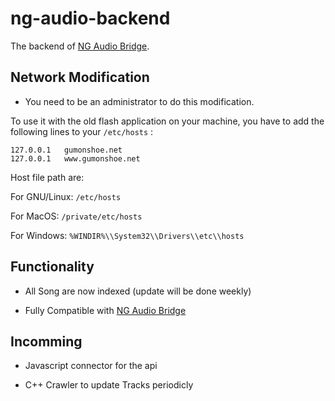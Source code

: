 # ng-audio-backend
The backend of [NG Audio Bridge](https://www.newgrounds.com/portal/view/553053).

## Network Modification

* You need to be an administrator to do this modification.

To use it with the old flash application on your machine, you have to add the following lines to your `/etc/hosts` :
```
127.0.0.1	gumonshoe.net
127.0.0.1	www.gumonshoe.net
```

Host file path are:

For GNU/Linux: `/etc/hosts`

For MacOS: `/private/etc/hosts`

For Windows: `%WINDIR%\\System32\\Drivers\\etc\\hosts`

## Functionality

* All Song are now indexed (update will be done weekly)

* Fully Compatible with [NG Audio Bridge](https://www.newgrounds.com/portal/view/553053)

## Incomming

* Javascript connector for the api

* C++ Crawler to update Tracks periodicly
